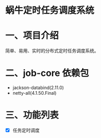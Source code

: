 # 蜗牛定时任务调度系统

# 一、项目介绍

简单、易用、实时的分布式定时任务调度系统。

# 二、job-core 依赖包

- jackson-databind(2.11.0)
- netty-all(4.1.50.Final)

# 三、功能列表

* [x] 任务定时调度



